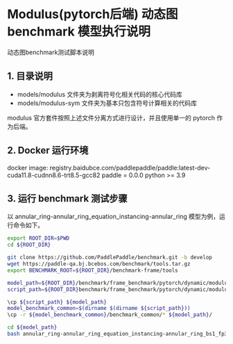 # Modulus(pytorch后端) 动态图 benchmark 模型执行说明

动态图benchmark测试脚本说明

## 1. 目录说明

- models/modulus 文件夹为剥离符号化相关代码的核心代码库
- models/modulus-sym 文件夹为基本只包含符号计算相关的代码库

modulus 官方套件按照上述文件分离方式进行设计，并且使用单一的 pytorch 作为后端。

## 2. Docker 运行环境

docker image: registry.baidubce.com/paddlepaddle/paddle:latest-dev-cuda11.8-cudnn8.6-trt8.5-gcc82
paddle = 0.0.0
python >= 3.9

## 3. 运行 benchmark 测试步骤

以 annular_ring-annular_ring_equation_instancing-annular_ring 模型为例，运行命令如下。

``` sh
export ROOT_DIR=$PWD
cd ${ROOT_DIR}

git clone https://github.com/PaddlePaddle/benchmark.git -b develop
wget https://paddle-qa.bj.bcebos.com/benchmark/tools.tar.gz
export BENCHMARK_ROOT=${ROOT_DIR}/benchmark-frame/tools

model_path=${ROOT_DIR}/benchmark/frame_benchmark/pytorch/dynamic/modulus-sym/models/modulus-sym
script_path=${ROOT_DIR}benchmark/frame_benchmark/pytorch/dynamic/modulus-sym/scripts/annular_ring-annular_ring_equation_instancing-annular_ring/N1C1/annular_ring-annular_ring_equation_instancing-annular_ring_bs1_fp32_DP.sh

\cp ${script_path} ${model_path}
model_benchmark_common=$(dirname $(dirname ${script_path}))
\cp -r ${model_benchmark_common}/benchmark_common/* ${model_path}/

cd ${model_path}
bash annular_ring-annular_ring_equation_instancing-annular_ring_bs1_fp32_DP.sh
```
